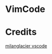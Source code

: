 # VimCode


# Credits

[milanglacier vscode](https://github.com/milanglacier/nvim/tree/vscode?tab=readme-ov-file)

